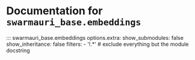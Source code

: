 # Documentation for `swarmauri_base.embeddings`

::: swarmauri_base.embeddings
    options.extra:
      show_submodules: false
      show_inheritance: false
      filters:
        - '!.*'  # exclude everything but the module docstring

